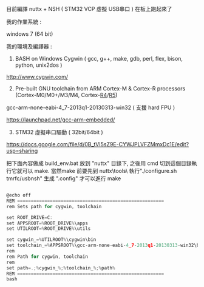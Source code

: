 目前編譯 nuttx + NSH ( STM32 VCP 虛擬 USB串口  ) 在板上跑起來了

我的作業系統 :

windows 7 (64 bit)

我的環境及編譯器 :

1.  BASH on Windows
Cygwin ( gcc, g++, make, gdb, perl, flex, bison, python, unix2dos )

http://www.cygwin.com/

2. Pre-built GNU toolchain from ARM Cortex-M & Cortex-R processors (Cortex-M0/M0+/M3/M4, Cortex-[R4](https://code.google.com/p/tmr/source/detail?r=4)/[R5](https://code.google.com/p/tmr/source/detail?r=5))

gcc-arm-none-eabi-4\_7-2013q1-20130313-win32 ( 支援 hard FPU )

https://launchpad.net/gcc-arm-embedded/

3. STM32 虛擬串口驅動 ( 32bit/64bit )

https://docs.google.com/file/d/0B_tVI5sZ9E-CYWJPLVFZMmxDc1E/edit?usp=sharing



把下面內容做成 build\_env.bat 放到 "nuttx" 目錄下, 之後用 cmd 切到這個目錄執行它就可以 make. 當然make 前要先到 nuttx\tools\ 執行"./configure.sh tmrfc/usbnsh"  生成 ".config" 才可以進行 make


```C

@echo off
REM ======================================================
rem Sets path for cygwin, toolchain

set ROOT_DRIVE=C:
set APPSROOT=%ROOT_DRIVE%\apps
set UTILROOT=%ROOT_DRIVE%\utils

set cygwin_=%UTILROOT%\cygwin\bin
set toolchain_=%APPSROOT%\gcc-arm-none-eabi-4_7-2013q1-20130313-win32\bin
rem
rem Path for cygwin, toolchain
rem
set path=.;%cygwin_%;%toolchain_%;%path%
REM ======================================================
bash
```